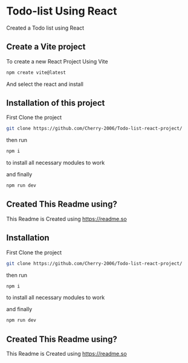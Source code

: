 
# Todo-list Using React

Created a Todo list using React

## Create a Vite project
To create a new React Project Using Vite
```bash
npm create vite@latest
```
And select the react and install


## Installation of this project
First Clone the project 
```bash
git clone https://github.com/Cherry-2006/Todo-list-react-project/
```
then run

```bash
npm i
```
to install all necessary modules to work

and finally
```bash
npm run dev
```
## Created This Readme using?
This Readme is Created using https://readme.so

## Installation
First Clone the project 
```bash
git clone https://github.com/Cherry-2006/Todo-list-react-project/
```
then run

```bash
npm i
```
to install all necessary modules to work

and finally
```bash
npm run dev
```
## Created This Readme using?
This Readme is Created using https://readme.so
